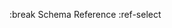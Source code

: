 
[](/)
[](/getting-started)
[](/managing-dependencies)
[](/creating-targets)
[](/describing-the-distribution)
[](/command-usage)
[](/the-settings-file)
[](/further-reading)


<!-- Other -->
<!-- [](/contact) -->

<!-- Dev  -->
<!-- [](/sandbox) -->

:break
[](/changelog)
Schema Reference
:ref-select
